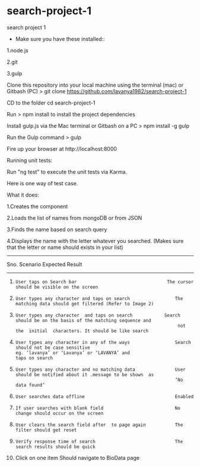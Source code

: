# search-project-1
search project 1


* Make sure you have these installed::

1.node.js

2.git 

3.gulp

Clone this repository into your local machine using the terminal (mac) or Gitbash (PC) > git clone https://github.com/lavanya1982/search-project-1

CD to the folder cd search-project-1

Run > npm install to install the project dependencies

Install gulp.js via the Mac terminal or Gitbash on a PC > npm install -g gulp

Run the Gulp command > gulp

Fire up your browser at http://localhost:8000


Running unit tests:

Run "ng test" to execute the unit tests via Karma.

Here is one way of test case.

What it does:

1.Creates the component

2.Loads the list of names from mongoDB or from JSON

3.Finds the name based on search query

4.Displays the name with the letter whatever you searched. (Makes sure that the letter or name should exists in your list)


_____________________________________________________________________________________________________________________________
Sno.	          Scenario	                                           Expected Result
_____________________________________________________________________________________________________________________________
1.     User taps on Search bar	                                The cursor should be visible on the screen 
2.     User types any character and taps on search                 The matching data should get filtered (Refer to Image 2)
3.     User types any character  and taps on search	           Search should be on the basis of the matching sequence and 
                                                                    not the  initial  characters. It should be like search
                                                                   
4.     User types any character in any of the ways                 Search should not be case sensitive
       eg. ‘lavanya’ or ‘Lavanya’ or ‘LAVANYA’ and 
       taps on search   

5.     User types any character and no matching data               User should be notified about it .message to be shown  as 
                                                                   ‘No data found’  
                                                   
6.     User searches data offline                                  Enabled
7.     If user searches with blank field                           No change should occur on the screen
8.     User clears the search field after  to page again           The filter should get reset
9.     Verify response time of search                              The search results should be quick
10.    Click on one item                                           Should navigate to BioData page


